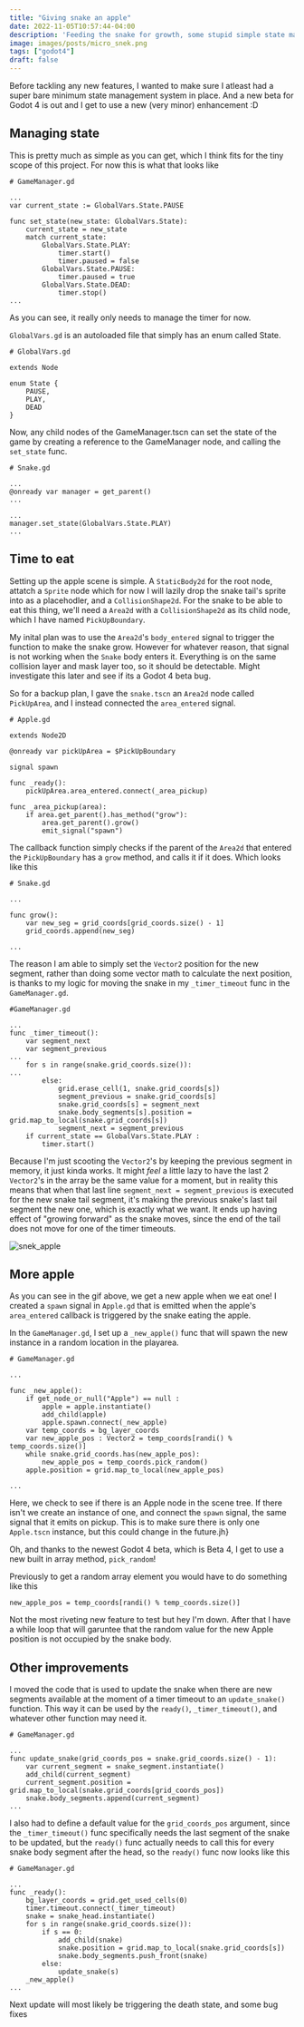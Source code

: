 ```yaml
---
title: "Giving snake an apple"
date: 2022-11-05T10:57:44-04:00
description: 'Feeding the snake for growth, some stupid simple state management, and some code simplification'
image: images/posts/micro_snek.png
tags: ["godot4"]
draft: false 
---
```

Before tackling any new features, I wanted to make sure I atleast had a super bare minimum state management system in place. And a new beta for Godot 4 is out and I get to use a new (very minor) enhancement :D 

## Managing state

This is pretty much as simple as you can get, which I think fits for the tiny scope of this project. For now this is what that looks like

```
# GameManager.gd

...
var current_state := GlobalVars.State.PAUSE

func set_state(new_state: GlobalVars.State):
	current_state = new_state
	match current_state:
		GlobalVars.State.PLAY:
			timer.start()
			timer.paused = false
		GlobalVars.State.PAUSE:
			timer.paused = true
		GlobalVars.State.DEAD:
			timer.stop()
...
```

As you can see, it really only needs to manage the timer for now.

`GlobalVars.gd` is an autoloaded file that simply has an enum called State.

```
# GlobalVars.gd

extends Node

enum State {
	PAUSE,
	PLAY,
	DEAD
}
```

Now, any child nodes of the GameManager.tscn can set the state of the game by creating a reference to the GameManager node, and calling the `set_state` func.

```
# Snake.gd

...
@onready var manager = get_parent()
...

...
manager.set_state(GlobalVars.State.PLAY)
...
```

## Time to eat
Setting up the apple scene is simple. A `StaticBody2d` for the root node, attatch a `Sprite` node which for now I will lazily drop the snake tail's sprite into as a placehodler, and a `CollisionShape2d`.  For the snake to be able to eat this thing, we'll need a `Area2d` with a `CollisionShape2d` as its child node, which I have named `PickUpBoundary`.

My inital plan was to use the `Area2d`'s `body_entered` signal to trigger the function to make the snake grow. However for whatever reason, that signal is not working when the `Snake` body enters it. Everything is on the same collision layer and mask layer too, so it should be detectable. Might investigate this later and see if its a Godot 4 beta bug. 

So for a backup plan, I gave the `snake.tscn` an `Area2d` node called `PickUpArea`, and I instead connected the `area_entered` signal. 

```
# Apple.gd

extends Node2D

@onready var pickUpArea = $PickUpBoundary

signal spawn

func _ready():
	pickUpArea.area_entered.connect(_area_pickup)

func _area_pickup(area):
	if area.get_parent().has_method("grow"):
		area.get_parent().grow()
		emit_signal("spawn")

```

The callback function simply checks if the parent of the `Area2d` that entered the `PickUpBoundary` has a `grow` method, and calls it if it does.  Which looks like this

```
# Snake.gd

...

func grow():
	var new_seg = grid_coords[grid_coords.size() - 1]
	grid_coords.append(new_seg)

...
```

The reason I am able to simply set the  `Vector2` position for the new segment, rather than doing some vector math to calculate the next position, is thanks to my logic for moving the snake in my `_timer_timeout` func in the `GameManager.gd`.

```
#GameManager.gd

...
func _timer_timeout():
	var segment_next
	var segment_previous
...
	for s in range(snake.grid_coords.size()):
...
		else:
			grid.erase_cell(1, snake.grid_coords[s])
			segment_previous = snake.grid_coords[s]
			snake.grid_coords[s] = segment_next
			snake.body_segments[s].position = grid.map_to_local(snake.grid_coords[s])
			segment_next = segment_previous
	if current_state == GlobalVars.State.PLAY : 
		timer.start()
```

Because I'm just scooting the `Vector2`'s by keeping the previous segment in memory, it just kinda works. It might _feel_ a little lazy to have the last 2 `Vector2`'s in the array be the same value for a moment, but in reality this means that when that last line `segment_next = segment_previous` is executed for the new snake tail segment, it's making the previous snake's last tail segment the new one, which is exactly what we want. It ends up having effect of "growing forward" as the snake moves, since the end of the tail does not move for one of the timer timeouts.

![snek_apple](/images/posts/snek_apple.gif "snek")

## More apple
As you can see in the gif above, we get a new apple when we eat one! I created a `spawn` signal in `Apple.gd` that is emitted when the apple's `area_entered` callback is triggered by the snake eating the apple. 

In the `GameManager.gd`, I set up a `_new_apple()` func that will spawn the new instance in a random location in the playarea.

```
# GameManager.gd

...

func _new_apple():
	if get_node_or_null("Apple") == null :
		apple = apple.instantiate()
		add_child(apple)
		apple.spawn.connect(_new_apple)
	var temp_coords = bg_layer_coords 
	var new_apple_pos : Vector2 = temp_coords[randi() % temp_coords.size()]
	while snake.grid_coords.has(new_apple_pos):
		new_apple_pos = temp_coords.pick_random()
	apple.position = grid.map_to_local(new_apple_pos)
	
...
```

Here, we check to see if there is an Apple node in the scene tree. If there isn't we create an instance of one, and connect the `spawn` signal, the same signal that it emits on pickup. This is to make sure there is only one `Apple.tscn` instance, but this could change in the future.jh}

Oh, and thanks to the newest Godot 4 beta, which is Beta 4, I get to use a new built in array method, `pick_random`! 

Previously to get a random array element you would have to do something like this 
```
new_apple_pos = temp_coords[randi() % temp_coords.size()]
```

Not the most riveting new feature to test but hey I'm down. After that I have a while loop that will garuntee that the random value for the new Apple position is not occupied by the snake body.

## Other improvements
I moved the code that is used to update the snake when there are new segments available at the moment of a timer timeout to an `update_snake()` function. This way it can be used by the `ready()`, `_timer_timeout()`, and whatever other function may need it.

```
# GameManager.gd

...
func update_snake(grid_coords_pos = snake.grid_coords.size() - 1): 
	var current_segment = snake_segment.instantiate()
	add_child(current_segment)
	current_segment.position = grid.map_to_local(snake.grid_coords[grid_coords_pos])
	snake.body_segments.append(current_segment)
...
```

I also had to define a default value for the `grid_coords_pos` argument, since the `_timer_timeout()` func specifically needs the last segment of the snake to be updated, but the `ready()` func actually needs to call this for every snake body segment after the head, so the `ready()` func now looks like this 

```
# GameManager.gd

...
func _ready():
	bg_layer_coords = grid.get_used_cells(0)
	timer.timeout.connect(_timer_timeout)
	snake = snake_head.instantiate()
	for s in range(snake.grid_coords.size()):
		if s == 0:
			add_child(snake)
			snake.position = grid.map_to_local(snake.grid_coords[s])
			snake.body_segments.push_front(snake)
		else:
			update_snake(s)
	_new_apple()
...
```

Next update will most likely be triggering the death state, and some bug fixes
